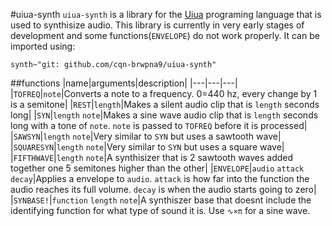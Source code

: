 #uiua-synth
`uiua-synth` is a library for the [Uiua](https://uiua.org) programing language that is used to synthisize audio.
This library is currently in very early stages of development and some functions(`ENVELOPE`) do not work properly.
It can be imported using:
```uiua
synth~"git: github.com/cqn-brwpna9/uiua-synth"
```
##functions
|name|arguments|description|
|---|---|---|
|`TOFREQ`|`note`|Converts a note to a frequency. 0=440 hz, every change by 1 is a semitone|
|`REST`|`length`|Makes a silent audio clip that is `length` seconds long|
|`SYN`|`length` `note`|Makes a sine wave audio clip that is `length` seconds long with a tone of `note`. `note` is passed to `TOFREQ` before it is processed|
|`SAWSYN`|`length` `note`|Very similar to `SYN` but uses a sawtooth wave|
|`SQUARESYN`|`length` `note`|Very similar to `SYN` but uses a square wave|
|`FIFTHWAVE`|`length` `note`|A synthisizer that is 2 sawtooth waves added together one 5 semitones higher than the other|
|`ENVELOPE`|`audio` `attack` `decay`|Applies a envelope to `audio`. `attack` is how far into the function the audio reaches its full volume. `decay` is when the audio starts going to zero|
|`SYNBASE!`|`function` `length` `note`|A synthiszer base that doesnt include the identifying function for what type of sound it is. Use `∿×π` for a sine wave.

